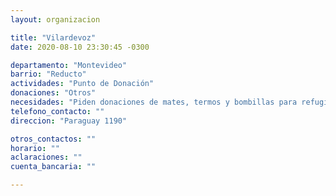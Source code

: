 ```yaml
---
layout: organizacion

title: "Vilardevoz"
date: 2020-08-10 23:30:45 -0300

departamento: "Montevideo"
barrio: "Reducto"
actividades: "Punto de Donación"
donaciones: "Otros"
necesidades: "Piden donaciones de mates, termos y bombillas para refugiados."
telefono_contacto: ""
direccion: "Paraguay 1190"

otros_contactos: ""
horario: ""
aclaraciones: ""
cuenta_bancaria: ""

---
```

